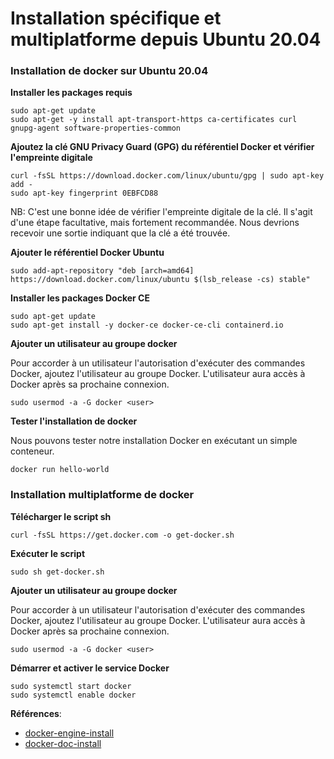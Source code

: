 # Installation spécifique et multiplatforme depuis Ubuntu 20.04

### Installation de docker sur Ubuntu 20.04

**Installer les packages requis**

```
sudo apt-get update
sudo apt-get -y install apt-transport-https ca-certificates curl gnupg-agent software-properties-common
```

**Ajoutez la clé GNU Privacy Guard (GPG) du référentiel Docker et vérifier l'empreinte digitale**

```
curl -fsSL https://download.docker.com/linux/ubuntu/gpg | sudo apt-key add -
sudo apt-key fingerprint 0EBFCD88
```

NB: C'est une bonne idée de vérifier l'empreinte digitale de la clé. Il s'agit d'une étape facultative, mais fortement recommandée. Nous devrions recevoir une sortie indiquant que la clé a été trouvée.

**Ajouter le référentiel Docker Ubuntu**

```
sudo add-apt-repository "deb [arch=amd64] https://download.docker.com/linux/ubuntu $(lsb_release -cs) stable"
```

**Installer les packages Docker CE**

```
sudo apt-get update
sudo apt-get install -y docker-ce docker-ce-cli containerd.io
```

**Ajouter un utilisateur au groupe docker**

Pour accorder à un utilisateur l'autorisation d'exécuter des commandes Docker, ajoutez l'utilisateur au groupe Docker. L'utilisateur aura accès à Docker après sa prochaine connexion.

```
sudo usermod -a -G docker <user>
```

**Tester l'installation de docker**

Nous pouvons tester notre installation Docker en exécutant un simple conteneur.

```
docker run hello-world
```

### Installation multiplatforme de docker

**Télécharger le script sh**

```
curl -fsSL https://get.docker.com -o get-docker.sh
```

**Exécuter le script**
```
sudo sh get-docker.sh
```

**Ajouter un utilisateur au groupe docker**

Pour accorder à un utilisateur l'autorisation d'exécuter des commandes Docker, ajoutez l'utilisateur au groupe Docker. L'utilisateur aura accès à Docker après sa prochaine connexion.

```
sudo usermod -a -G docker <user>
```

**Démarrer et activer le service Docker**

```
sudo systemctl start docker
sudo systemctl enable docker
```


**Références**:
- [docker-engine-install](https://docs.docker.com/engine/install/)
- [docker-doc-install](https://docs.docker.com/engine/install/centos/)